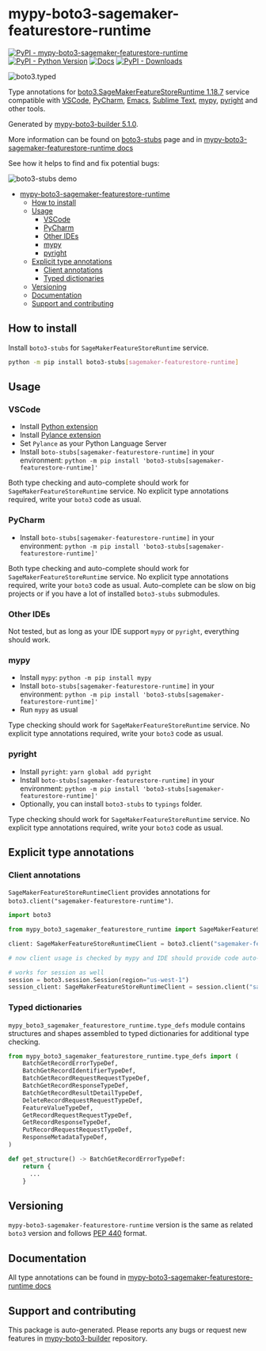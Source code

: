 <a id="mypy-boto3-sagemaker-featurestore-runtime"></a>

# mypy-boto3-sagemaker-featurestore-runtime

[![PyPI - mypy-boto3-sagemaker-featurestore-runtime](https://img.shields.io/pypi/v/mypy-boto3-sagemaker-featurestore-runtime.svg?color=blue)](https://pypi.org/project/mypy-boto3-sagemaker-featurestore-runtime)
[![PyPI - Python Version](https://img.shields.io/pypi/pyversions/mypy-boto3-sagemaker-featurestore-runtime.svg?color=blue)](https://pypi.org/project/mypy-boto3-sagemaker-featurestore-runtime)
[![Docs](https://img.shields.io/readthedocs/mypy-boto3-builder.svg?color=blue)](https://mypy-boto3-builder.readthedocs.io/)
[![PyPI - Downloads](https://img.shields.io/pypi/dw/mypy-boto3-sagemaker-featurestore-runtime?color=blue)](https://pypistats.org/packages/mypy-boto3-sagemaker-featurestore-runtime)

![boto3.typed](https://github.com/vemel/mypy_boto3_builder/raw/master/logo.png)

Type annotations for
[boto3.SageMakerFeatureStoreRuntime 1.18.7](https://boto3.amazonaws.com/v1/documentation/api/1.18.7/reference/services/sagemaker-featurestore-runtime.html#SageMakerFeatureStoreRuntime)
service compatible with [VSCode](https://code.visualstudio.com/),
[PyCharm](https://www.jetbrains.com/pycharm/),
[Emacs](https://www.gnu.org/software/emacs/),
[Sublime Text](https://www.sublimetext.com/),
[mypy](https://github.com/python/mypy),
[pyright](https://github.com/microsoft/pyright) and other tools.

Generated by
[mypy-boto3-builder 5.1.0](https://github.com/vemel/mypy_boto3_builder).

More information can be found on
[boto3-stubs](https://pypi.org/project/boto3-stubs/) page and in
[mypy-boto3-sagemaker-featurestore-runtime docs](https://vemel.github.io/boto3_stubs_docs/mypy_boto3_sagemaker_featurestore_runtime/)

See how it helps to find and fix potential bugs:

![boto3-stubs demo](https://github.com/vemel/mypy_boto3_builder/raw/master/demo.gif)

- [mypy-boto3-sagemaker-featurestore-runtime](#mypy-boto3-sagemaker-featurestore-runtime)
  - [How to install](#how-to-install)
  - [Usage](#usage)
    - [VSCode](#vscode)
    - [PyCharm](#pycharm)
    - [Other IDEs](#other-ides)
    - [mypy](#mypy)
    - [pyright](#pyright)
  - [Explicit type annotations](#explicit-type-annotations)
    - [Client annotations](#client-annotations)
    - [Typed dictionaries](#typed-dictionaries)
  - [Versioning](#versioning)
  - [Documentation](#documentation)
  - [Support and contributing](#support-and-contributing)

<a id="how-to-install"></a>

## How to install

Install `boto3-stubs` for `SageMakerFeatureStoreRuntime` service.

```bash
python -m pip install boto3-stubs[sagemaker-featurestore-runtime]
```

<a id="usage"></a>

## Usage

<a id="vscode"></a>

### VSCode

- Install
  [Python extension](https://marketplace.visualstudio.com/items?itemName=ms-python.python)
- Install
  [Pylance extension](https://marketplace.visualstudio.com/items?itemName=ms-python.vscode-pylance)
- Set `Pylance` as your Python Language Server
- Install `boto-stubs[sagemaker-featurestore-runtime]` in your environment:
  `python -m pip install 'boto3-stubs[sagemaker-featurestore-runtime]'`

Both type checking and auto-complete should work for
`SageMakerFeatureStoreRuntime` service. No explicit type annotations required,
write your `boto3` code as usual.

<a id="pycharm"></a>

### PyCharm

- Install `boto-stubs[sagemaker-featurestore-runtime]` in your environment:
  `python -m pip install 'boto3-stubs[sagemaker-featurestore-runtime]'`

Both type checking and auto-complete should work for
`SageMakerFeatureStoreRuntime` service. No explicit type annotations required,
write your `boto3` code as usual. Auto-complete can be slow on big projects or
if you have a lot of installed `boto3-stubs` submodules.

<a id="other-ides"></a>

### Other IDEs

Not tested, but as long as your IDE support `mypy` or `pyright`, everything
should work.

<a id="mypy"></a>

### mypy

- Install `mypy`: `python -m pip install mypy`
- Install `boto-stubs[sagemaker-featurestore-runtime]` in your environment:
  `python -m pip install 'boto3-stubs[sagemaker-featurestore-runtime]'`
- Run `mypy` as usual

Type checking should work for `SageMakerFeatureStoreRuntime` service. No
explicit type annotations required, write your `boto3` code as usual.

<a id="pyright"></a>

### pyright

- Install `pyright`: `yarn global add pyright`
- Install `boto-stubs[sagemaker-featurestore-runtime]` in your environment:
  `python -m pip install 'boto3-stubs[sagemaker-featurestore-runtime]'`
- Optionally, you can install `boto3-stubs` to `typings` folder.

Type checking should work for `SageMakerFeatureStoreRuntime` service. No
explicit type annotations required, write your `boto3` code as usual.

<a id="explicit-type-annotations"></a>

## Explicit type annotations

<a id="client-annotations"></a>

### Client annotations

`SageMakerFeatureStoreRuntimeClient` provides annotations for
`boto3.client("sagemaker-featurestore-runtime")`.

```python
import boto3

from mypy_boto3_sagemaker_featurestore_runtime import SageMakerFeatureStoreRuntimeClient

client: SageMakerFeatureStoreRuntimeClient = boto3.client("sagemaker-featurestore-runtime")

# now client usage is checked by mypy and IDE should provide code auto-complete

# works for session as well
session = boto3.session.Session(region="us-west-1")
session_client: SageMakerFeatureStoreRuntimeClient = session.client("sagemaker-featurestore-runtime")
```

<a id="typed-dictionaries"></a>

### Typed dictionaries

`mypy_boto3_sagemaker_featurestore_runtime.type_defs` module contains
structures and shapes assembled to typed dictionaries for additional type
checking.

```python
from mypy_boto3_sagemaker_featurestore_runtime.type_defs import (
    BatchGetRecordErrorTypeDef,
    BatchGetRecordIdentifierTypeDef,
    BatchGetRecordRequestRequestTypeDef,
    BatchGetRecordResponseTypeDef,
    BatchGetRecordResultDetailTypeDef,
    DeleteRecordRequestRequestTypeDef,
    FeatureValueTypeDef,
    GetRecordRequestRequestTypeDef,
    GetRecordResponseTypeDef,
    PutRecordRequestRequestTypeDef,
    ResponseMetadataTypeDef,
)

def get_structure() -> BatchGetRecordErrorTypeDef:
    return {
      ...
    }
```

<a id="versioning"></a>

## Versioning

`mypy-boto3-sagemaker-featurestore-runtime` version is the same as related
`boto3` version and follows
[PEP 440](https://www.python.org/dev/peps/pep-0440/) format.

<a id="documentation"></a>

## Documentation

All type annotations can be found in
[mypy-boto3-sagemaker-featurestore-runtime docs](https://vemel.github.io/boto3_stubs_docs/mypy_boto3_sagemaker_featurestore_runtime/)

<a id="support-and-contributing"></a>

## Support and contributing

This package is auto-generated. Please reports any bugs or request new features
in [mypy-boto3-builder](https://github.com/vemel/mypy_boto3_builder/issues/)
repository.
